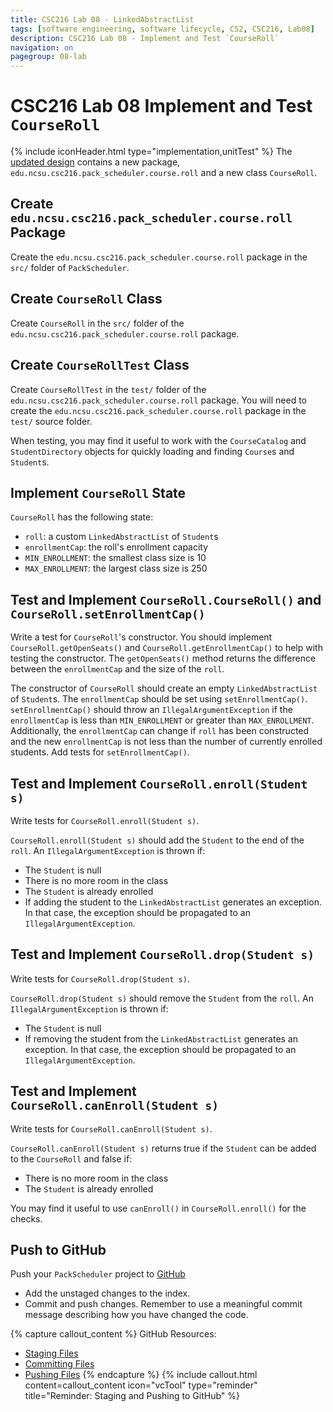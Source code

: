 ```yaml
---
title: CSC216 Lab 08 - LinkedAbstractList
tags: [software engineering, software lifecycle, CS2, CSC216, Lab08]
description: CSC216 Lab 08 - Implement and Test `CourseRoll`
navigation: on
pagegroup: 08-lab
---
```

# CSC216 Lab 08 Implement and Test `CourseRoll`
{% include iconHeader.html type="implementation,unitTest" %}
The [updated design](08-lab-design) contains a new package, `edu.ncsu.csc216.pack_scheduler.course.roll` and a new class `CourseRoll`.  


## Create `edu.ncsu.csc216.pack_scheduler.course.roll` Package
Create the `edu.ncsu.csc216.pack_scheduler.course.roll` package in the `src/` folder of `PackScheduler`.


## Create `CourseRoll` Class
Create `CourseRoll` in the `src/` folder of the `edu.ncsu.csc216.pack_scheduler.course.roll` package.  


## Create `CourseRollTest` Class
Create `CourseRollTest` in the `test/` folder of the `edu.ncsu.csc216.pack_scheduler.course.roll` package.  You will need to create the `edu.ncsu.csc216.pack_scheduler.course.roll` package in the `test/` source folder.

When testing, you may find it useful to work with the `CourseCatalog` and `StudentDirectory` objects for quickly loading and finding `Course`s and `Student`s.


## Implement `CourseRoll` State
`CourseRoll` has the following state:

  * `roll`: a custom `LinkedAbstractList` of `Student`s
  * `enrollmentCap`: the roll's enrollment capacity
  * `MIN_ENROLLMENT`: the smallest class size is 10
  * `MAX_ENROLLMENT`: the largest class size is 250
  

## Test and Implement `CourseRoll.CourseRoll()` and `CourseRoll.setEnrollmentCap()`
Write a test for `CourseRoll`'s constructor.  You should implement `CourseRoll.getOpenSeats()` and `CourseRoll.getEnrollmentCap()` to help with testing the constructor.  The `getOpenSeats()` method returns the difference between the `enrollmentCap` and the size of the `roll`.

The constructor of `CourseRoll` should create an empty `LinkedAbstractList` of `Student`s.  The `enrollmentCap` should be set using `setEnrollmentCap()`. `setEnrollmentCap()` should throw an `IllegalArgumentException` if the `enrollmentCap` is less than `MIN_ENROLLMENT` or greater than `MAX_ENROLLMENT`.  Additionally, the `enrollmentCap` can change if `roll` has been constructed and the new `enrollmentCap` is not less than the number of currently enrolled students.  Add tests for `setEnrollmentCap()`.


## Test and Implement `CourseRoll.enroll(Student s)`
Write tests for `CourseRoll.enroll(Student s)`.  

`CourseRoll.enroll(Student s)` should add the `Student` to the end of the `roll`.  An `IllegalArgumentException` is thrown if:

  * The `Student` is null
  * There is no more room in the class
  * The `Student` is already enrolled
  * If adding the student to the `LinkedAbstractList` generates an exception. In that case, the exception should be propagated to an `IllegalArgumentException`.


## Test and Implement `CourseRoll.drop(Student s)`
Write tests for `CourseRoll.drop(Student s)`.  

`CourseRoll.drop(Student s)` should remove the `Student` from the `roll`.  An `IllegalArgumentException` is thrown if:

  * The `Student` is null
  * If removing the student from the `LinkedAbstractList` generates an exception. In that case, the exception should be propagated to an `IllegalArgumentException`.


## Test and Implement `CourseRoll.canEnroll(Student s)`
Write tests for `CourseRoll.canEnroll(Student s)`.  

`CourseRoll.canEnroll(Student s)` returns true if the `Student` can be added to the `CourseRoll` and false if:

  * There is no more room in the class
  * The `Student` is already enrolled
  
You may find it useful to use `canEnroll()` in `CourseRoll.enroll()` for the checks.


## Push to GitHub
Push your `PackScheduler` project to [GitHub](https://github.ncsu.edu)

  * Add the unstaged changes to the index.
  * Commit and push changes.  Remember to use a meaningful commit message describing how you have changed the code.  


{% capture callout_content %}
GitHub Resources:

  * [Staging Files](../../git-tutorial/git-staging)
  * [Committing Files](../../git-tutorial/git-commit)
  * [Pushing Files](../../git-tutorial/git-push)
{% endcapture %}
{% include callout.html content=callout_content icon="vcTool" type="reminder" title="Reminder: Staging and Pushing to GitHub" %}